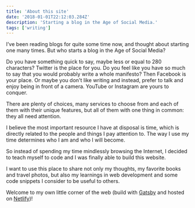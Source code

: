 ```yaml
---
title: 'About this site'
date: '2018-01-01T22:12:03.284Z'
description: 'Starting a blog in the Age of Social Media.'
tags: ['writing']
---
```


I’ve been reading blogs for quite some time now, and thought about starting one many times. But who starts a blog in the Age of Social Media?

Do you have something quick to say, maybe less or equal to 280 characters? Twitter is the place for you. Do you feel like you have so much to say that you would probably write a whole manifesto? Then Facebook is your place. Or maybe you don't like writing and instead, prefer to talk and enjoy being in front of a camera. YouTube or Instagram are yours to conquer.

There are plenty of choices, many services to choose from and each of them with their unique features, but all of them with one thing in common: they all need attention.

I believe the most important resource I have at disposal is time, which is directly related to the people and things I pay attention to. The way I use my time determines who I am and who I will become.

So instead of spending my time mindlessly browsing the Internet, I decided to teach myself to code and I was finally able to build this website.

I want to use this place to share not only my thoughts, my favorite books and travel photos, but also my learnings in web development and some code snippets I consider to be useful to others.

Welcome to my own little corner of the web (build with [Gatsby](https://www.gatsbyjs.com) and hosted on [Netlify](https://www.netlify.com))!
